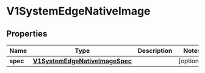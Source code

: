 # V1SystemEdgeNativeImage

## Properties
Name | Type | Description | Notes
------------ | ------------- | ------------- | -------------
**spec** | [**V1SystemEdgeNativeImageSpec**](V1SystemEdgeNativeImageSpec.md) |  |  [optional]
